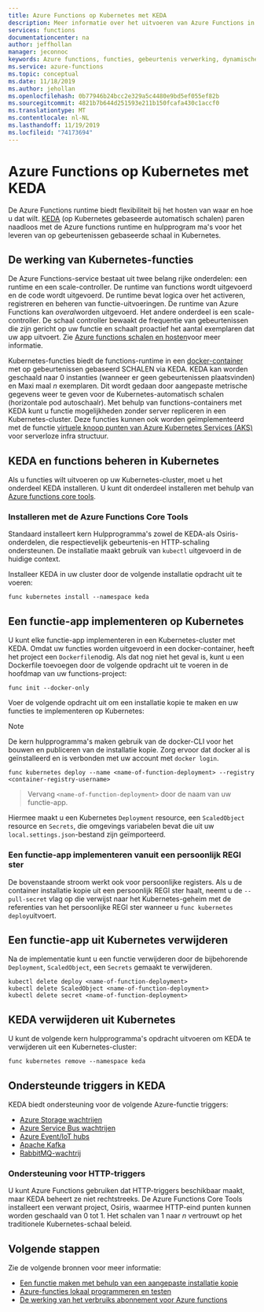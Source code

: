 ```yaml
---
title: Azure Functions op Kubernetes met KEDA
description: Meer informatie over het uitvoeren van Azure Functions in Kubernetes in de Cloud of on-premises met behulp van KEDA, op Kubernetes gebaseerde automatische schaling van gebeurtenissen.
services: functions
documentationcenter: na
author: jeffhollan
manager: jeconnoc
keywords: Azure functions, functies, gebeurtenis verwerking, dynamische compute, serverloze architectuur, kubernetes
ms.service: azure-functions
ms.topic: conceptual
ms.date: 11/18/2019
ms.author: jehollan
ms.openlocfilehash: 0b77946b24bcc2e329a5c4480e9bd5ef055ef82b
ms.sourcegitcommit: 4821b7b644d251593e211b150fcafa430c1accf0
ms.translationtype: MT
ms.contentlocale: nl-NL
ms.lasthandoff: 11/19/2019
ms.locfileid: "74173694"
---
```

# <a name="azure-functions-on-kubernetes-with-keda"></a>Azure Functions op Kubernetes met KEDA

De Azure Functions runtime biedt flexibiliteit bij het hosten van waar en hoe u dat wilt.  [KEDA](https://keda.sh) (op Kubernetes gebaseerde automatisch schalen) paren naadloos met de Azure functions runtime en hulpprogram ma's voor het leveren van op gebeurtenissen gebaseerde schaal in Kubernetes.

## <a name="how-kubernetes-based-functions-work"></a>De werking van Kubernetes-functies

De Azure Functions-service bestaat uit twee belang rijke onderdelen: een runtime en een scale-controller.  De runtime van functions wordt uitgevoerd en de code wordt uitgevoerd.  De runtime bevat logica over het activeren, registreren en beheren van functie-uitvoeringen.  De runtime van Azure Functions kan *overal*worden uitgevoerd.  Het andere onderdeel is een scale-controller.  De schaal controller bewaakt de frequentie van gebeurtenissen die zijn gericht op uw functie en schaalt proactief het aantal exemplaren dat uw app uitvoert.  Zie [Azure functions schalen en hosten](functions-scale.md)voor meer informatie.

Kubernetes-functies biedt de functions-runtime in een [docker-container](functions-create-function-linux-custom-image.md) met op gebeurtenissen gebaseerd SCHALEN via KEDA.  KEDA kan worden geschaald naar 0 instanties (wanneer er geen gebeurtenissen plaatsvinden) en Maxi maal *n* exemplaren. Dit wordt gedaan door aangepaste metrische gegevens weer te geven voor de Kubernetes-automatisch schalen (horizontale pod autoschaalr).  Met behulp van functions-containers met KEDA kunt u functie mogelijkheden zonder server repliceren in een Kubernetes-cluster.  Deze functies kunnen ook worden geïmplementeerd met de functie [virtuele knoop punten van Azure Kubernetes Services (AKS)](../aks/virtual-nodes-cli.md) voor serverloze infra structuur.

## <a name="managing-keda-and-functions-in-kubernetes"></a>KEDA en functions beheren in Kubernetes

Als u functies wilt uitvoeren op uw Kubernetes-cluster, moet u het onderdeel KEDA installeren. U kunt dit onderdeel installeren met behulp van [Azure functions core tools](functions-run-local.md).

### <a name="installing-with-the-azure-functions-core-tools"></a>Installeren met de Azure Functions Core Tools

Standaard installeert kern Hulpprogramma's zowel de KEDA-als Osiris-onderdelen, die respectievelijk gebeurtenis-en HTTP-schaling ondersteunen.  De installatie maakt gebruik van `kubectl` uitgevoerd in de huidige context.

Installeer KEDA in uw cluster door de volgende installatie opdracht uit te voeren:

```cli
func kubernetes install --namespace keda
```

## <a name="deploying-a-function-app-to-kubernetes"></a>Een functie-app implementeren op Kubernetes

U kunt elke functie-app implementeren in een Kubernetes-cluster met KEDA.  Omdat uw functies worden uitgevoerd in een docker-container, heeft het project een `Dockerfile`nodig.  Als dat nog niet het geval is, kunt u een Dockerfile toevoegen door de volgende opdracht uit te voeren in de hoofdmap van uw functions-project:

```cli
func init --docker-only
```

Voer de volgende opdracht uit om een installatie kopie te maken en uw functies te implementeren op Kubernetes:

> [!NOTE]
> De kern hulpprogramma's maken gebruik van de docker-CLI voor het bouwen en publiceren van de installatie kopie. Zorg ervoor dat docker al is geïnstalleerd en is verbonden met uw account met `docker login`.

```cli
func kubernetes deploy --name <name-of-function-deployment> --registry <container-registry-username>
```

> Vervang `<name-of-function-deployment>` door de naam van uw functie-app.

Hiermee maakt u een Kubernetes `Deployment` resource, een `ScaledObject` resource en `Secrets`, die omgevings variabelen bevat die uit uw `local.settings.json`-bestand zijn geïmporteerd.

### <a name="deploying-a-function-app-from-a-private-registry"></a>Een functie-app implementeren vanuit een persoonlijk REGI ster

De bovenstaande stroom werkt ook voor persoonlijke registers.  Als u de container installatie kopie uit een persoonlijk REGI ster haalt, neemt u de `--pull-secret` vlag op die verwijst naar het Kubernetes-geheim met de referenties van het persoonlijke REGI ster wanneer u `func kubernetes deploy`uitvoert.

## <a name="removing-a-function-app-from-kubernetes"></a>Een functie-app uit Kubernetes verwijderen

Na de implementatie kunt u een functie verwijderen door de bijbehorende `Deployment`, `ScaledObject`, een `Secrets` gemaakt te verwijderen.

```cli
kubectl delete deploy <name-of-function-deployment>
kubectl delete ScaledObject <name-of-function-deployment>
kubectl delete secret <name-of-function-deployment>
```

## <a name="uninstalling-keda-from-kubernetes"></a>KEDA verwijderen uit Kubernetes

U kunt de volgende kern hulpprogramma's opdracht uitvoeren om KEDA te verwijderen uit een Kubernetes-cluster:

```cli
func kubernetes remove --namespace keda
```

## <a name="supported-triggers-in-keda"></a>Ondersteunde triggers in KEDA

KEDA biedt ondersteuning voor de volgende Azure-functie triggers:

* [Azure Storage wachtrijen](functions-bindings-storage-queue.md)
* [Azure Service Bus wachtrijen](functions-bindings-service-bus.md)
* [Azure Event/IoT hubs](functions-bindings-event-hubs.md)
* [Apache Kafka](https://github.com/azure/azure-functions-kafka-extension)
* [RabbitMQ-wachtrij](https://github.com/azure/azure-functions-rabbitmq-extension)

### <a name="http-trigger-support"></a>Ondersteuning voor HTTP-triggers

U kunt Azure Functions gebruiken dat HTTP-triggers beschikbaar maakt, maar KEDA beheert ze niet rechtstreeks.  De Azure Functions Core Tools installeert een verwant project, Osiris, waarmee HTTP-eind punten kunnen worden geschaald van 0 tot 1.  Het schalen van 1 naar *n* vertrouwt op het traditionele Kubernetes-schaal beleid.

## <a name="next-steps"></a>Volgende stappen
Zie de volgende bronnen voor meer informatie:

* [Een functie maken met behulp van een aangepaste installatie kopie](functions-create-function-linux-custom-image.md)
* [Azure-functies lokaal programmeren en testen](functions-develop-local.md)
* [De werking van het verbruiks abonnement voor Azure functions](functions-scale.md)